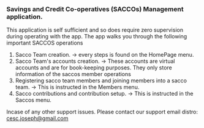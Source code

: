 ### Savings and Credit Co-operatives (SACCOs) Management application.

This application is self sufficient and so does require zero supervision during operating with the app. 
The app walks you through the following important SACCOS operations
1. Sacco Team creation. -> every steps is found on the HomePage menu.
2. Sacco Team's accounts creation. -> These accounts are virtual accounts and are for book-keeping purposes. They 
   only store information of the saccos member operations
3. Registering sacco team members and joining members into a sacco team. -> This is instructed in the Members menu.
4. Sacco contributions and contribution setup. -> This is instructed in the Saccos menu.

Incase of any other support issues. Please contact our support email distro: cesc.joseph@gmail.com
